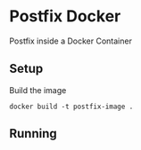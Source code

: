 # Postfix Docker
Postfix inside a Docker Container

## Setup

Build the image
```
docker build -t postfix-image .
```

## Running
